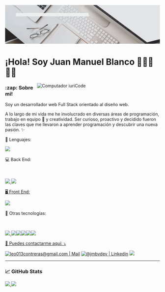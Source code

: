 <img src="./banner.gif" alt="juanm"/>

<h1>¡Hola! Soy Juan Manuel Blanco 👨🏻‍💻🙋🏻</h1>

<img src="https://raw.githubusercontent.com/MicaelliMedeiros/micaellimedeiros/master/image/computer-illustration.png" min-width="400px" max-width="400px" width="400px" align="right" margin="0 0 50px 0" alt="Computador iuriCode">

<h3>:zap: Sobre mi!</h3>
  
  <p align="left"> 
  Soy un desarrollador web Full Stack orientado al diseño web.
</p>
  <p align="left"> 
A lo largo de mi vida me he involucrado en diversas áreas de programación, trabajo en equipo 📣 y creatividad.
Ser curioso, proactivo y decidido fueron las claves que me llevaron a aprender programación y descubrir una nueva pasión. ✨
</p>

<p align="left">
  🦄 Lenguajes: 

</p>
<p align="left">
 
   <a href="https://skillicons.dev">
    <img src="https://skillicons.dev/icons?i=html,css,javascript" />
  </a>
</p>
<p align="left">
  💻 Back End: 

</p>
<p align="left">
 
   <a href="https://skillicons.dev">
    <img src="https://skillicons.dev/icons?i=nodejs,expressjs,postgres,firebase" />
       <img height=50 src="https://www.svgrepo.com/show/354333/sequelize.svg"/><img height=50 
  </a>
</p>
<p align="left">
  🖥️ Front End: 

</p>
<p align="left">
 
   <a href="https://skillicons.dev">
    <img src="https://skillicons.dev/icons?i=react,redux,styledcomponents,bootstrap,sass" />
  </a>
</p>


<p align="left">
  💼 Otras tecnologías: 
</p>
<p align="left">
 
   <a href="https://skillicons.dev">
    <img src="https://skillicons.dev/icons?i=git,github" />
      <img height=50 src="https://www.svgrepo.com/show/354202/postman-icon.svg"/><img height=50 
      <img height=50 src="https://www.svgrepo.com/show/349532/trello.svg"/><img height=50 
     <img height=50 src="https://cdn-icons-png.flaticon.com/512/5065/5065388.png"/><img height=50 
      <img height=50 src="https://www.svgrepo.com/show/75896/psd.svg"/><img height=50  
      <img height=50 src="https://www.svgrepo.com/show/349509/slack.svg"/><img height=50 
                                                                                
  </a>
</p>

<p align="left">
  💌 Puedes contactarme aquí: ⤵️
</p>

<p align="left">
  <a href="mailto:jmbv.dev@gmail.com" target="_BLANK" alt="Gmail">
  <img src="https://img.shields.io/badge/-Gmail-FF0000?style=flat-square&labelColor=FF0000&logo=gmail&logoColor=white&link=LINK-DO-SEU-EMAIL" alt="leo013contreras@gmail.com | Mail" /></a>

  <a href="https://www.linkedin.com/in/jmbv-dev/"  target="_BLANK" alt="Linkedin">
  <img src="https://img.shields.io/badge/-Linkedin-0e76a8?style=flat-square&logo=Linkedin&logoColor=white&link=LINK-DO-SEU-LINKEDIN" alt="@jmbvdev | Linkedin" /></a>

  <a href="https://api.whatsapp.com/send?phone=59177031730"  target="_BLANK" alt="WhatsApp">
  <img src="https://img.shields.io/badge/-WhatsApp-25d366?style=flat-square&labelColor=25d366&logo=whatsapp&logoColor=white&link=API-DO-SEU-WHATSAPP"/></a>
</p>  

---

<h3 align="left">📈 GitHub Stats</h3>

<div>

  <a href="https://github.com/jmbvdev">
    <img height="180em" src="https://github-readme-stats.vercel.app/api?username=jmbvdev&theme=gruvbox&show_icons=true"/>
  </a>
  
  <a href="https://github.com/jmbvdev">
    <img height="180em" src="https://github-readme-stats.vercel.app/api/top-langs/?username=jmbvdev&hide=html&theme=gruvbox"/>
  </a>
  
</div>
